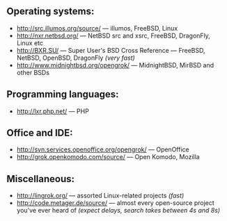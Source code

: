 ## Operating systems:
* http://src.illumos.org/source/ &mdash; illumos, FreeBSD, Linux
* http://nxr.netbsd.org/ &mdash; NetBSD src and xsrc, FreeBSD, DragonFly, Linux etc
* http://BXR.SU/ &mdash; Super User's BSD Cross Reference &mdash; FreeBSD, NetBSD, OpenBSD, DragonFly _(very fast)_
* http://www.midnightbsd.org/opengrok/ &mdash; MidnightBSD, MirBSD and other BSDs

## Programming languages:
* http://lxr.php.net/ &mdash; PHP

## Office and IDE:
* http://svn.services.openoffice.org/opengrok/ &mdash; OpenOffice
* http://grok.openkomodo.com/source/ &mdash; Open Komodo, Mozilla

## Miscellaneous:
* http://lingrok.org/ &mdash; assorted Linux-related projects _(fast)_
* http://code.metager.de/source/ &mdash; almost every open-source project you've ever heard of _(expect delays, search takes between 4s and 8s)_